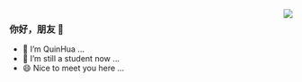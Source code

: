 <img align="right" src="https://github-readme-stats.vercel.app/api?username=quinhua&theme=dark" />

### 你好，朋友 👋

- 🤔 I’m QuinHua ...
- 💬 I’m still a student now ...
- 😄 Nice to meet you here ...
